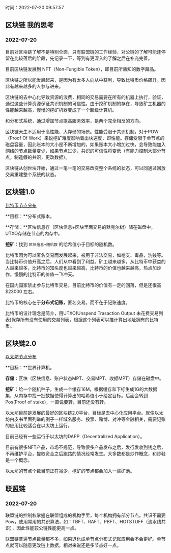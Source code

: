 时间：2022-07-20 09:57:57

## 区块链 我的思考

### 2022-07-20

目前对区块链了解不是特别全面，只有联盟链的工作经验，对公链的了解可能还停留在比较落后的阶段，先记录一下，等到有更深入的了解之后在补充完善。

目前区块链发展到 NFT（Non-Fungible Token），即目前所熟知的数字藏品。

区块链之所以能发展起来，是因为有太多人向从中获利，导致比特币价格飙升。因此有越来越多的人参与进来。

区块链的去中心化导致资源的浪费，相同的交易需要在所有的机器上执行，验证，通过这些计算资源保证共识机制的可信性。由于挖矿机制的存在，导致矿工机器的性能越来越高，慢慢的挖矿机器变成了一个超级计算机。

和分布式系统，通过增加节点提高服务效率，是两个完全相反的方向。

区块链天生不适用于高性能、大存储的场景。性能受限于共识机制，对于POW（Proof Of Work）来说挖矿难度影响着出块速度，即性能。存储受限于单节点的磁盘容量，因此账本的大小是不断增加的，如果账本大小增加过快，会导致能加入网络的节点数量变少，如果节点过少，共识的可信性将变低（有能力控制大部分节点，制造假的共识，更改数据）。

区块链从创世块开始，通过一笔一笔的交易改变整个系统的状态，可以同通过回放交易重建整个系统的状态。

## 区块链1.0

[比特币节点分布](https://bitnodes.io/nodes/#network-snapshot)

**目标：**分布式账本。

**存储：**区块信息存（区块信息+区块里面交易的默克尔树）储在磁盘中，UTXO存储在节点的内存中。

**挖矿**：找到 `区块信息+随机数` 的哈希值小于目标的随机数。

比特币因为可以匿名交易而发展起来，被用于非法交易，如枪支、毒品，洗钱等。当比特币价值升高之后，人们从中看到了利益。矿工越来越多，从比特币中获益的人越来越多，比特币的知名度也越来越高，比特币的价值也越来越高，热点加炒作，慢慢的比特币的价值一飞冲天。

在国内国家禁止参与比特币交易。目前比特币的价值有一定的回落，但是还很高 $23000 左右。

比特币的核心在于**分布式记账**，匿名交易。而不在于记账速度。

比特币的设计理念是简介，用UTXO(Unspend Trasaction Output 未花费交易列表)保存所有没有使用的交易列表，根据这个列表可以推计算出地址拥有的比特币。

## 区块链2.0 

[以太坊节点分布](https://etherscan.io/nodetracker)

**目标：**世界计算机。

**存储**：区块（区块信息、账户状态MPT、交易MPT、收据MPT）存储在磁盘中。

**挖矿**：给一个随机种子，生成一个缓存16M，根据缓存和下标生成1G的大数据集，从内存中找一批数据使得计算出的哈希值小于给定目标。后面会转到 Pos(Proof of stake)，一直说要转，目前还没有转。

以太坊目前是发展的最好的区块链2.0平台，目标是去中心化应用平台。就像以太坊白皮书里面列举的例子一样域名服务、投票、赌博、对冲等金融相关，需要记账的应用比较适合在以太坊上运行。

目前已经有一些运行于以太坊的DAPP（Decentralized Application）。

目前有很多NFT产品，市场不规范，导致很多产品发布之后，发行发收到钱之后，不再维护平台，提取资金之后跑路的情况经常发生。大多数都是炒作概念，和炒鞋是一个概念。

以太坊的节点个数目前正在减少，挖矿的节点都会加入一些矿池。

## 联盟链

### 2022-07-20

联盟链的控制权掌握在联盟组成的机构手里，每个机构拥有部分节点。共识不需要Pow，使用常用的共识算法，如：TBFT、RAFT、PBFT、HOTSTUFF（流水线共识），因此性能较公链性能更高一点。

联盟链普遍节点数量都不多，如果退化成单节点分布式记账应用会不会更好。单节点就可以随意更改链上数据，相对来说还是多节点好一点。
